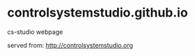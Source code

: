 controlsystemstudio.github.io
==============================

cs-studio webpage

served from:
http://controlsystemstudio.org
